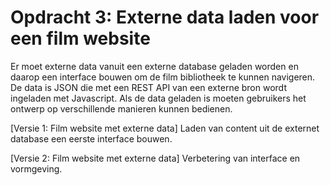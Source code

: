 # Opdracht 3: Externe data laden voor een film website

Er moet externe data vanuit een externe database geladen worden en daarop een interface bouwen om de film bibliotheek te kunnen navigeren. De data is JSON die met een REST API van een externe bron wordt ingeladen met Javascript. Als de data geladen is moeten gebruikers het ontwerp op verschillende manieren kunnen bedienen. 

[Versie 1: Film website met externe data] Laden van content uit de externet database een eerste interface bouwen.

[Versie 2: Film website met externe data] Verbetering van interface en vormgeving. 
